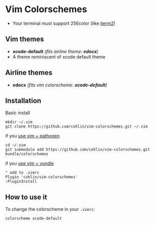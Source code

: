 # Vim Colorschemes

- Your terminal must support 256color (like [iterm2](https://www.iterm2.com/))

Vim themes
------------

- **xcode-default** *(fits airline theme: **edocx**)*
- A theme reminiscent of xcode default theme

Airline themes
------------

- **edocx** *(fits vim colorscheme: **xcode-default**)*

Installation
------------

Basic install

    mkdir ~/.vim
    git clone https://github.com/cohlin/vim-colorschemes.git ~/.vim

if you [use vim + pathogen](http://vimcasts.org/episodes/synchronizing-plugins-with-git-submodules-and-pathogen/)

    cd ~/.vim
    git submodule add https://github.com/cohlin/vim-colorschemes.git bundle/colorschemes

if you [use vim + vundle](https://github.com/gmarik/vundle)

    " add to .vimrc
    Plugin 'cohlin/vim-colorschemes'
    :PluginInstall


How to use it
-------------

To change the colorscheme in your `.vimrc`:

    colorscheme xcode-default
